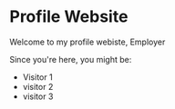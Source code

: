 # Profile Website

Welcome to my profile webiste, Employer
<!-- enter your target audience after the comma above -->

Since you're here, you might be: 
- Visitor 1
- visitor 2
- visitor 3
<!-- make a bulleted list of 3 fictional visitors to your site. Include a few detials about them that could impact how you design for them. For each visitor, assign a task or goal they have for visiting your profile website -->


  
